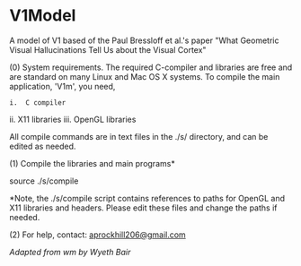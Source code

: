 # V1Model
A model of V1 based of the Paul Bressloff et al.'s paper "What Geometric Visual Hallucinations Tell Us about the Visual Cortex"


(0)  System requirements.  The required C-compiler and libraries are
free and are standard on many Linux and Mac OS X systems.  To compile
the main application, 'V1m', you need,

    i.  C compiler
   ii.  X11 libraries
  iii.  OpenGL libraries

All compile commands are in text files in the ./s/ directory, and can
be edited as needed.


(1)  Compile the libraries and main programs*

  source ./s/compile

 *Note, the ./s/compile script contains
  references to paths for OpenGL and X11 libraries and headers.
  Please edit these files and change the paths if needed.

(2)  For help, contact:  aprockhill206@gmail.com

*Adapted from wm by Wyeth Bair* 
